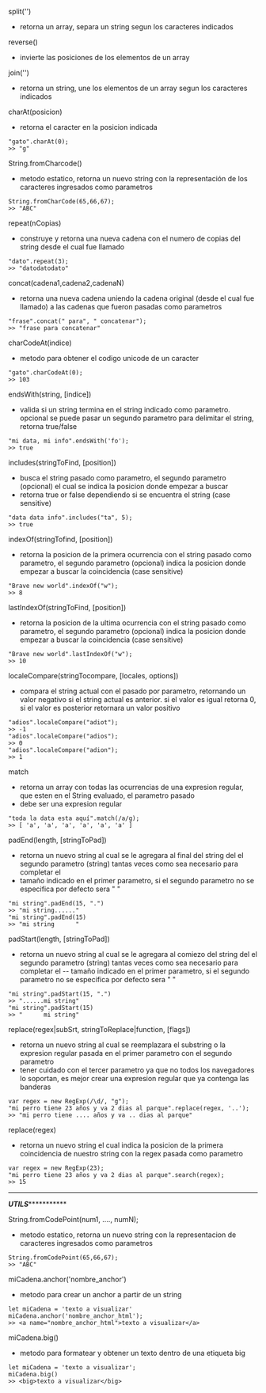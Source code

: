 split('')
- retorna un array, separa un string segun los caracteres indicados

reverse()
- invierte las posiciones de los elementos de un array

join('')
- retorna un string, une los elementos de un array segun los caracteres indicados

charAt(posicion)
- retorna el caracter en la posicion indicada
~~~
"gato".charAt(0);
>> "g"
~~~

String.fromCharcode()
- metodo estatico, retorna un nuevo string con la representación de los caracteres ingresados como parametros
~~~
String.fromCharCode(65,66,67);
>> "ABC"
~~~

repeat(nCopias)
- construye y retorna una nueva cadena con el numero de copias del string desde el cual fue llamado
~~~
"dato".repeat(3);
>> "datodatodato"
~~~

concat(cadena1,cadena2,cadenaN)
- retorna una nueva cadena uniendo la cadena original (desde el cual fue llamado) a las cadenas que fueron pasadas como parametros
~~~
"frase".concat(" para", " concatenar");
>> "frase para concatenar"
~~~

charCodeAt(indice)
- metodo para obtener el codigo unicode de un caracter
~~~
"gato".charCodeAt(0);
>> 103
~~~

endsWith(string, [indice])
- valida si un string termina en el string indicado como parametro. opcional se puede pasar un segundo parametro para delimitar el string, retorna true/false
~~~
"mi data, mi info".endsWith('fo');
>> true
~~~

includes(stringToFind, [position])
- busca el string pasado como parametro, el segundo parametro (opcional) el cual se indica la posicion donde empezar a buscar
- retorna true or false dependiendo si se encuentra el string (case sensitive)
~~~
"data data info".includes("ta", 5);
>> true
~~~

indexOf(stringTofind, [position])
- retorna la posicion de la primera ocurrencia con el string pasado como parametro, el segundo parametro (opcional) indica la posicion donde empezar a buscar la coincidencia (case sensitive)
~~~
"Brave new world".indexOf("w");
>> 8
~~~

lastIndexOf(stringToFind, [position])
- retorna la posicion de la ultima ocurrencia con el string pasado como parametro, el segundo parametro (opcional) indica la posicion donde empezar a buscar la coincidencia (case sensitive)
~~~
"Brave new world".lastIndexOf("w");
>> 10
~~~

localeCompare(stringTocompare, [locales, options])
- compara el string actual con el pasado por parametro, retornando un valor negativo si el string actual es anterior.
si el valor es igual retorna 0, si el valor es posterior retornara un valor positivo
~~~
"adios".localeCompare("adiot");
>> -1
"adios".localeCompare("adios");
>> 0
"adios".localeCompare("adion");
>> 1
~~~

match
- retorna un array con todas las ocurrencias de una expresion regular, que esten en el String evaluado, el parametro pasado
- debe ser una expresion regular
~~~
"toda la data esta aquí".match(/a/g);
>> [ 'a', 'a', 'a', 'a', 'a', 'a' ]
~~~

padEnd(length, [stringToPad])
- retorna un nuevo string al cual se le agregara al final del string del el segundo parametro (string) tantas veces como sea necesario para completar el
- tamaño indicado en el primer parametro, si el segundo parametro no se especifica por defecto sera " "
~~~
"mi string".padEnd(15, ".")
>> "mi string......"
"mi string".padEnd(15)
>> "mi string      "
~~~

padStart(length, [stringToPad])
- retorna un nuevo string al cual se le agregara al comiezo del string del el segundo parametro (string) tantas veces como sea necesario para completar el
-- tamaño indicado en el primer parametro, si el segundo parametro no se especifica por defecto sera " "
~~~
"mi string".padStart(15, ".")
>> "......mi string"
"mi string".padStart(15)
>> "      mi string"
~~~

replace(regex|subSrt, stringToReplace|function, [flags])
- retorna un nuevo string al cual se reemplazara el substring o la expresion regular pasada en el primer parametro con el segundo parametro
- tener cuidado con el tercer parametro ya que no todos los navegadores lo soportan, es mejor crear una expresion regular que ya contenga las banderas
~~~
var regex = new RegExp(/\d/, "g");
"mi perro tiene 23 años y va 2 dias al parque".replace(regex, '..');
>> "mi perro tiene .... años y va .. dias al parque"
~~~

replace(regex)
- retorna un nuevo string el cual indica la posicion de la primera coincidencia de nuestro string con la regex pasada como parametro
~~~
var regex = new RegExp(23);
"mi perro tiene 23 años y va 2 dias al parque".search(regex);
>> 15
~~~

******************************************************************************************************
*******************************************UTILS******************************************************

String.fromCodePoint(num1, ...., numN);
- metodo estatico, retorna un nuevo string con la representacion de caracteres ingresados como parametros
~~~
String.fromCodePoint(65,66,67);
>> "ABC"
~~~

miCadena.anchor('nombre_anchor')
- metodo para crear un anchor a partir de un string
~~~
let miCadena = 'texto a visualizar'
miCadena.anchor('nombre_anchor_html');
>> <a name="nombre_anchor_html">texto a visualizar</a>
~~~

miCadena.big()
- metodo para formatear y obtener un texto dentro de una etiqueta big
~~~
let miCadena = 'texto a visualizar';
miCadena.big()
>> <big>texto a visualizar</big>
~~~
